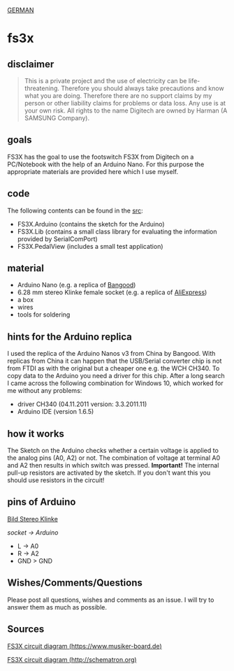 [GERMAN](https://github.com/lutz/fs3x/blob/master/README.md)

# fs3x

## disclaimer

> This is a private project and the use of electricity can be life-threatening. Therefore you should always take precautions and know what you are doing. Therefore there are no support claims by my person or other liability claims for problems or data loss. Any use is at your own risk. All rights to the name Digitech are owned by Harman (A SAMSUNG Company).

## goals

FS3X has the goal to use the footswitch FS3X from Digitech on a PC/Notebook with the help of an Arduino Nano. For this purpose the appropriate materials are provided here which I use myself.

## code

The following contents can be found in the [src](https://github.com/lutz/fs3x/tree/master/src):

- FS3X.Arduino (contains the sketch for the Arduino)
- FS3X.Lib (contains a small class library for evaluating the information provided by SerialComPort)
- FS3X.PedalView (includes a small test application)

## material

- Arduino Nano (e.g. a replica of [Bangood](https://www.banggood.com/3Pcs-ATmega328P-Nano-V3-Controller-Board-Compatible-Arduino-Improved-Version-p-983486.html))
- 6.28 mm stereo Klinke female socket (e.g. a replica of [AliExpress](https://de.aliexpress.com/item/32767247005.html?spm=a2g0s.9042311.0.0.42014c4dqhtAB3))
- a box
- wires
- tools for soldering

## hints for the Arduino replica
I used the replica of the Arduino Nanos v3 from China by Bangood. With replicas from China it can happen that the USB/Serial converter chip is not from FTDI as with the original but a cheaper one e.g. the WCH CH340. To copy data to the Arduino you need a driver for this chip. After a long search I came across the following combination for Windows 10, which worked for me without any problems:
- driver CH340 (04.11.2011 version: 3.3.2011.11)
- Arduino IDE (version 1.6.5)

## how it works

The Sketch on the Arduino checks whether a certain voltage is applied to the analog pins (A0, A2) or not. The combination of voltage at terminal A0 and A2 then results in which switch was pressed. __Important!__ The internal pull-up resistors are activated by the sketch. If you don't want this you should use resistors in the circuit! 

## pins of Arduino

[Bild Stereo Klinke](https://de.wikipedia.org/wiki/Klinkenstecker)

_socket -> Arduino_
- L -> A0 
- R -> A2
- GND > GND

## Wishes/Comments/Questions
Please post all questions, wishes and comments as an issue. I will try to answer them as much as possible.

## Sources

[FS3X circuit diagram (https://www.musiker-board.de)](https://www.musiker-board.de/threads/fs113x-behringer-fs112-goes-fs3x.486045/) 

[FS3X circuit diagram (http://schematron.org)](http://schematron.org/digitech-fs3x-wiring-diagram.html)

